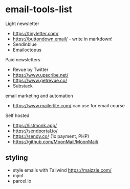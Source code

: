 # email-tools-list

Light newsletter

- https://tinyletter.com/
- https://buttondown.email/ - write in markdown!
- Sendinblue
- Emailoctopus

Paid newsletters

- Revue by Twitter
- https://www.upscribe.net/
- https://www.getrevue.co/
- Substack

email marketing and automation

- https://www.mailerlite.com/ can use for email course

Self hosted

- https://listmonk.app/
- https://sendportal.io/
- https://sendy.co/ (1x payment, PHP)
- https://github.com/MoonMail/MoonMail/

## styling
- style emails with Tailwind https://maizzle.com/
- mjml
- parcel.io